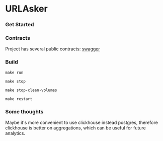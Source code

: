 # URLAsker

### Get Started


### Contracts
Project has several public contracts: [swagger]() 

### Build

`make run`

`make stop`

`make stop-clean-volumes`

`make restart`

### Some thoughts
Maybe it's more convenient to use clickhouse instead postgres,
therefore clickhouse is better on aggregations, which can be useful
for future analytics.
